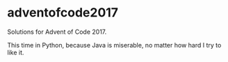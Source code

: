 # adventofcode2017
Solutions for Advent of Code 2017.

This time in Python, because Java is miserable, no matter how hard I try to like
it.
